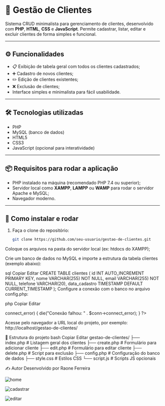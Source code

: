 # 👥 Gestão de Clientes

Sistema CRUD minimalista para gerenciamento de clientes, desenvolvido com **PHP**, **HTML**, **CSS** e **JavaScript**. Permite cadastrar, listar, editar e excluir clientes de forma simples e funcional.

---

## ⚙️ Funcionalidades

- 📋 Exibição de tabela geral com todos os clientes cadastrados;
- ➕ Cadastro de novos clientes;
- ✏️ Edição de clientes existentes;
- ❌ Exclusão de clientes;
- Interface simples e minimalista para fácil usabilidade.

---

## 🛠 Tecnologias utilizadas

- PHP  
- MySQL (banco de dados)  
- HTML5  
- CSS3  
- JavaScript (opcional para interatividade)

---

## 📦 Requisitos para rodar a aplicação

- PHP instalado na máquina (recomendado PHP 7.4 ou superior);
- Servidor local como **XAMPP**, **LAMPP** ou **WAMP** para rodar o servidor Apache e MySQL;
- Navegador moderno.

---

## 🚀 Como instalar e rodar

1. Faça o clone do repositório:
   ```bash
   git clone https://github.com/seu-usuario/gestao-de-clientes.git
Coloque os arquivos na pasta do servidor local (ex: htdocs do XAMPP);

Crie um banco de dados no MySQL e importe a estrutura da tabela clientes (exemplo abaixo):

sql
Copiar
Editar
CREATE TABLE clientes (
  id INT AUTO_INCREMENT PRIMARY KEY,
  nome VARCHAR(255) NOT NULL,
  email VARCHAR(255) NOT NULL,
  telefone VARCHAR(20),
  data_cadastro TIMESTAMP DEFAULT CURRENT_TIMESTAMP
);
Configure a conexão com o banco no arquivo config.php:

php
Copiar
Editar
<?php
$servername = "localhost";
$username = "root"; // usuário padrão do XAMPP/WAMP
$password = "";     // senha padrão, geralmente vazio
$dbname = "nome_do_banco";

// Criar conexão
$conn = new mysqli($servername, $username, $password, $dbname);

// Verificar conexão
if ($conn->connect_error) {
    die("Conexão falhou: " . $conn->connect_error);
}
?>
Acesse pelo navegador a URL local do projeto, por exemplo:
http://localhost/gestao-de-clientes/

📂 Estrutura do projeto
bash
Copiar
Editar
gestao-de-clientes/
├── index.php           # Listagem geral dos clientes
├── create.php          # Formulário para adicionar cliente
├── edit.php            # Formulário para editar cliente
├── delete.php          # Script para exclusão
├── config.php          # Configuração do banco de dados
├── style.css           # Estilos CSS
└── script.js           # Scripts JS opcionais

✍️ Autor
Desenvolvido por Raone Ferreira


![home](https://github.com/user-attachments/assets/c543f25f-9dce-4057-9bb4-f872eccdf796)

![cadastrar](https://github.com/user-attachments/assets/eb4ab9c7-b25b-4527-b8eb-788e56790aac)

![editar](https://github.com/user-attachments/assets/61db150a-ff10-4357-96a8-6389b1587121)
